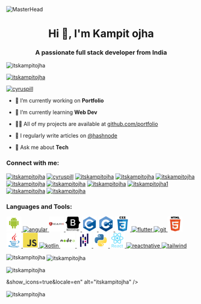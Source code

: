![MasterHead](https://i.pinimg.com/originals/0b/d3/55/0bd3553849f42ca64e2e9502809a3ae1.gif)
<h1 align="center">Hi 👋, I'm Kampit ojha</h1>
<h3 align="center">A passionate full stack developer from India</h3>

<p align="left"> <img src="https://komarev.com/ghpvc/?username=itskampitojha&label=Profile%20views&color=0e75b6&style=flat" alt="itskampitojha" /> </p>

<p align="left"> <a href="https://github.com/ryo-ma/github-profile-trophy"><img src="https://github-profile-trophy.vercel.app/?username=itskampitojha" alt="itskampitojha" /></a> </p>

<p align="left"> <a href="https://twitter.com/cyruspill" target="blank"><img src="https://img.shields.io/twitter/follow/cyruspill?logo=twitter&style=for-the-badge" alt="cyruspill" /></a> </p>

- 🔭 I’m currently working on **Portfolio**

- 🌱 I’m currently learning **Web Dev**

- 👨‍💻 All of my projects are available at [github.com/portfolio](github.com/portfolio)

- 📝 I regularly write articles on [@hashnode](@hashnode)

- 💬 Ask me about **Tech**

<h3 align="left">Connect with me:</h3>
<p align="left">
<a href="https://dev.to/itskampitojha" target="blank"><img align="center" src="https://raw.githubusercontent.com/rahuldkjain/github-profile-readme-generator/master/src/images/icons/Social/devto.svg" alt="itskampitojha" height="30" width="40" /></a>
<a href="https://twitter.com/cyruspill" target="blank"><img align="center" src="https://raw.githubusercontent.com/rahuldkjain/github-profile-readme-generator/master/src/images/icons/Social/twitter.svg" alt="cyruspill" height="30" width="40" /></a>
<a href="https://linkedin.com/in/itskampitojha" target="blank"><img align="center" src="https://raw.githubusercontent.com/rahuldkjain/github-profile-readme-generator/master/src/images/icons/Social/linked-in-alt.svg" alt="itskampitojha" height="30" width="40" /></a>
<a href="https://instagram.com/itskampitojha" target="blank"><img align="center" src="https://raw.githubusercontent.com/rahuldkjain/github-profile-readme-generator/master/src/images/icons/Social/instagram.svg" alt="itskampitojha" height="30" width="40" /></a>
<a href="https://hashnode.com/itskampitojha" target="blank"><img align="center" src="https://raw.githubusercontent.com/rahuldkjain/github-profile-readme-generator/master/src/images/icons/Social/hashnode.svg" alt="itskampitojha" height="30" width="40" /></a>
<a href="https://www.youtube.com/c/itskampitojha" target="blank"><img align="center" src="https://raw.githubusercontent.com/rahuldkjain/github-profile-readme-generator/master/src/images/icons/Social/youtube.svg" alt="itskampitojha" height="30" width="40" /></a>
<a href="https://www.codechef.com/users/itskampitojha" target="blank"><img align="center" src="https://cdn.jsdelivr.net/npm/simple-icons@3.1.0/icons/codechef.svg" alt="itskampitojha" height="30" width="40" /></a>
<a href="https://www.hackerrank.com/itskampitojha" target="blank"><img align="center" src="https://raw.githubusercontent.com/rahuldkjain/github-profile-readme-generator/master/src/images/icons/Social/hackerrank.svg" alt="itskampitojha" height="30" width="40" /></a>
<a href="https://codeforces.com/profile/itskampitojha1" target="blank"><img align="center" src="https://raw.githubusercontent.com/rahuldkjain/github-profile-readme-generator/master/src/images/icons/Social/codeforces.svg" alt="itskampitojha1" height="30" width="40" /></a>
<a href="https://www.leetcode.com/itskampitojha" target="blank"><img align="center" src="https://raw.githubusercontent.com/rahuldkjain/github-profile-readme-generator/master/src/images/icons/Social/leet-code.svg" alt="itskampitojha" height="30" width="40" /></a>
<a href="https://www.hackerearth.com/itskampitojha" target="blank"><img align="center" src="https://raw.githubusercontent.com/rahuldkjain/github-profile-readme-generator/master/src/images/icons/Social/hackerearth.svg" alt="itskampitojha" height="30" width="40" /></a>
</p>

<h3 align="left">Languages and Tools:</h3>
<p align="left"> <a href="https://developer.android.com" target="_blank" rel="noreferrer"> <img src="https://raw.githubusercontent.com/devicons/devicon/master/icons/android/android-original-wordmark.svg" alt="android" width="40" height="40"/> </a> <a href="https://angular.io" target="_blank" rel="noreferrer"> <img src="https://angular.io/assets/images/logos/angular/angular.svg" alt="angular" width="40" height="40"/> </a> <a href="https://angular.io" target="_blank" rel="noreferrer"> <img src="https://raw.githubusercontent.com/devicons/devicon/master/icons/angularjs/angularjs-original-wordmark.svg" alt="angularjs" width="40" height="40"/> </a> <a href="https://getbootstrap.com" target="_blank" rel="noreferrer"> <img src="https://raw.githubusercontent.com/devicons/devicon/master/icons/bootstrap/bootstrap-plain-wordmark.svg" alt="bootstrap" width="40" height="40"/> </a> <a href="https://www.cprogramming.com/" target="_blank" rel="noreferrer"> <img src="https://raw.githubusercontent.com/devicons/devicon/master/icons/c/c-original.svg" alt="c" width="40" height="40"/> </a> <a href="https://www.w3schools.com/cpp/" target="_blank" rel="noreferrer"> <img src="https://raw.githubusercontent.com/devicons/devicon/master/icons/cplusplus/cplusplus-original.svg" alt="cplusplus" width="40" height="40"/> </a> <a href="https://www.w3schools.com/css/" target="_blank" rel="noreferrer"> <img src="https://raw.githubusercontent.com/devicons/devicon/master/icons/css3/css3-original-wordmark.svg" alt="css3" width="40" height="40"/> </a> <a href="https://flutter.dev" target="_blank" rel="noreferrer"> <img src="https://www.vectorlogo.zone/logos/flutterio/flutterio-icon.svg" alt="flutter" width="40" height="40"/> </a> <a href="https://git-scm.com/" target="_blank" rel="noreferrer"> <img src="https://www.vectorlogo.zone/logos/git-scm/git-scm-icon.svg" alt="git" width="40" height="40"/> </a> <a href="https://www.w3.org/html/" target="_blank" rel="noreferrer"> <img src="https://raw.githubusercontent.com/devicons/devicon/master/icons/html5/html5-original-wordmark.svg" alt="html5" width="40" height="40"/> </a> <a href="https://www.java.com" target="_blank" rel="noreferrer"> <img src="https://raw.githubusercontent.com/devicons/devicon/master/icons/java/java-original.svg" alt="java" width="40" height="40"/> </a> <a href="https://developer.mozilla.org/en-US/docs/Web/JavaScript" target="_blank" rel="noreferrer"> <img src="https://raw.githubusercontent.com/devicons/devicon/master/icons/javascript/javascript-original.svg" alt="javascript" width="40" height="40"/> </a> <a href="https://kotlinlang.org" target="_blank" rel="noreferrer"> <img src="https://www.vectorlogo.zone/logos/kotlinlang/kotlinlang-icon.svg" alt="kotlin" width="40" height="40"/> </a> <a href="https://nodejs.org" target="_blank" rel="noreferrer"> <img src="https://raw.githubusercontent.com/devicons/devicon/master/icons/nodejs/nodejs-original-wordmark.svg" alt="nodejs" width="40" height="40"/> </a> <a href="https://pandas.pydata.org/" target="_blank" rel="noreferrer"> <img src="https://raw.githubusercontent.com/devicons/devicon/2ae2a900d2f041da66e950e4d48052658d850630/icons/pandas/pandas-original.svg" alt="pandas" width="40" height="40"/> </a> <a href="https://www.python.org" target="_blank" rel="noreferrer"> <img src="https://raw.githubusercontent.com/devicons/devicon/master/icons/python/python-original.svg" alt="python" width="40" height="40"/> </a> <a href="https://reactjs.org/" target="_blank" rel="noreferrer"> <img src="https://raw.githubusercontent.com/devicons/devicon/master/icons/react/react-original-wordmark.svg" alt="react" width="40" height="40"/> </a> <a href="https://reactnative.dev/" target="_blank" rel="noreferrer"> <img src="https://reactnative.dev/img/header_logo.svg" alt="reactnative" width="40" height="40"/> </a> <a href="https://tailwindcss.com/" target="_blank" rel="noreferrer"> <img src="https://www.vectorlogo.zone/logos/tailwindcss/tailwindcss-icon.svg" alt="tailwind" width="40" height="40"/> </a> </p>

<p><img align="left" src="https://github-readme-stats.vercel.app/api/top-langs?username=itskampitojha&show_icons=true&locale=en&layout=compact" alt="itskampitojha" /></p>

<p>&nbsp;<img align="center" src="https://github-readme-stats.vercel.app/api?username=itskampitojha&show_icons=true&locale=en" alt="itskampitojha" /></p>

<p><img align="center" src="https://github-readme-streak-stats.herokuapp.com/?user=itskampitojha&" alt="itskampitojha" /></p>
&show_icons=true&locale=en" alt="itskampitojha" /></p>

<p><img align="center" src="https://github-readme-streak-stats.herokuapp.com/?user=itskampitojha&" alt="itskampitojha" /></p>
